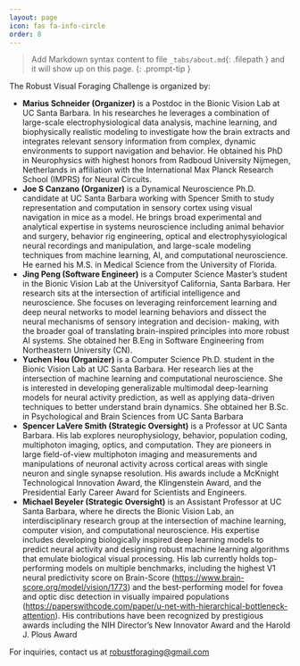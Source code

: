 ```yaml
---
layout: page
icon: fas fa-info-circle
order: 8
---
```

> Add Markdown syntax content to file `_tabs/about.md`{: .filepath } and it will show up on this page.
{: .prompt-tip }

The Robust Visual Foraging Challenge is organized by:

- **Marius Schneider (Organizer)** is a Postdoc in the Bionic Vision Lab at UC Santa Barbara. In his researches he leverages a combination of large-scale electrophysiological data analysis, machine learning, and biophysically realistic modeling to investigate how the brain extracts and integrates relevant sensory information from complex, dynamic environments to support navigation and behavior. He obtained his PhD in Neurophysics with highest honors from Radboud University Nijmegen, Netherlands in affiliation with the International Max Planck Research School (IMPRS) for Neural Circuits.
- **Joe S Canzano (Organizer)** is a Dynamical Neuroscience Ph.D. candidate at UC Santa Barbara working with Spencer Smith to study representation and computation in sensory cortex using visual navigation in mice as a model. He brings broad experimental and analytical expertise in systems neuroscience including animal behavior and surgery, behavior rig engineering, optical and electrophysyiological neural recordings and manipulation, and large-scale modeling techniques from machine learning, AI, and computational neuroscience. He earned his M.S. in Medical Science from the University of Florida.
- **Jing Peng (Software Engineer)** is a Computer Science Master’s student in the Bionic Vision Lab at the Universityof California, Santa Barbara. Her research sits at the intersection of artificial intelligence and neuroscience. She focuses on leveraging reinforcement learning and deep neural networks to model learning behaviors and dissect the neural mechanisms of sensory integration and decision- making, with the broader goal of translating brain-inspired principles into more robust AI systems. She obtained her B.Eng in Software Engineering from Northeastern University (CN).
- **Yuchen Hou (Organizer)** is a Computer Science Ph.D. student in the Bionic Vision Lab at UC Santa Barbara. Her research lies at the intersection of machine learning and computational neuroscience. She is interested in developing generalizable multimodal deep-learning models for neural activity prediction,
as well as applying data-driven techniques to better understand brain dynamics. She obtained her B.Sc. in Psychological and Brain Sciences from UC Santa Barbara
- **Spencer LaVere Smith (Strategic Oversight)** is a Professor at UC Santa Barbara. His lab explores neurophysiology, behavior, population coding, multiphoton imaging, optics, and computation. They are pioneers in large field-of-view multiphoton imaging and measurements and manipulations of neuronal activity across cortical areas with single neuron and single synapse resolution. His awards include a McKnight Technological Innovation Award, the Klingenstein Award, and the Presidential Early Career Award for Scientists and Engineers.
- **Michael Beyeler (Strategic Oversight)** is an Assistant Professor at UC Santa Barbara, where he directs the Bionic Vision Lab, an interdisciplinary research group at the intersection of machine learning, computer vision, and computational neuroscience. His expertise includes developing biologically inspired deep learning models to predict neural activity and designing robust machine learning algorithms that emulate biological visual processing. His lab currently holds top-performing models on multiple benchmarks, including the highest V1 neural predictivity score on Brain-Score (https://www.brain-score.org/model/vision/1773) and the best-performing model for fovea and optic disc detection in visually impaired populations (https://paperswithcode.com/paper/u-net-with-hierarchical-bottleneck-attention). His contributions have been recognized by prestigious awards including the NIH Director’s New Innovator Award and the Harold J.
Plous Award

For inquiries, contact us at [robustforaging@gmail.com](mailto:robustforaging@gmail.com)
